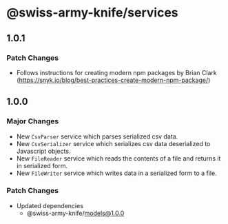 # @swiss-army-knife/services

## 1.0.1

### Patch Changes

- Follows instructions for creating modern npm packages by Brian Clark (https://snyk.io/blog/best-practices-create-modern-npm-package/)

## 1.0.0

### Major Changes

- New `CsvParser` service which parses serialized csv data.
- New `CsvSerializer` service which serializes csv data deserialized to Javascript objects.
- New `FileReader` service which reads the contents of a file and returns it in serialized form.
- New `FileWriter` service which writes data in a serialized form to a file.

### Patch Changes

- Updated dependencies
  - @swiss-army-knife/models@1.0.0
